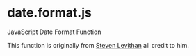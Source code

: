 date.format.js
==============

JavaScript Date Format Function

This function is originally from [Steven Levithan](http://blog.stevenlevithan.com) all credit to him.
